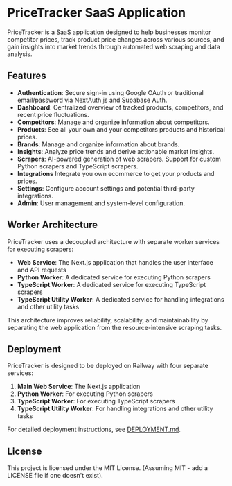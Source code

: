 # PriceTracker SaaS Application

PriceTracker is a SaaS application designed to help businesses monitor competitor prices, track product price changes across various sources, and gain insights into market trends through automated web scraping and data analysis.

## Features

-   **Authentication**: Secure sign-in using Google OAuth or traditional email/password via NextAuth.js and Supabase Auth.
-   **Dashboard**: Centralized overview of tracked products, competitors, and recent price fluctuations.
-   **Competitors**: Manage and organize information about competitors.
-   **Products**: See all your own and your competitors products and historical prices.
-   **Brands**: Manage and organize information about brands.
-   **Insights**: Analyze price trends and derive actionable market insights.
-   **Scrapers**: AI-powered generation of web scrapers. Support for custom Python scrapers and TypeScript scrapers.
-   **Integrations** Integrate you own ecommerce to get your products and prices.
-   **Settings**: Configure account settings and potential third-party integrations.
-   **Admin**: User management and system-level configuration.

## Worker Architecture

PriceTracker uses a decoupled architecture with separate worker services for executing scrapers:

- **Web Service**: The Next.js application that handles the user interface and API requests
- **Python Worker**: A dedicated service for executing Python scrapers
- **TypeScript Worker**: A dedicated service for executing TypeScript scrapers
- **TypeScript Utility Worker**: A dedicated service for handling integrations and other utility tasks

This architecture improves reliability, scalability, and maintainability by separating the web application from the resource-intensive scraping tasks.


## Deployment

PriceTracker is designed to be deployed on Railway with four separate services:

1. **Main Web Service**: The Next.js application
2. **Python Worker**: For executing Python scrapers
3. **TypeScript Worker**: For executing TypeScript scrapers
4. **TypeScript Utility Worker**: For handling integrations and other utility tasks

For detailed deployment instructions, see [DEPLOYMENT.md](./docs/deployment/DEPLOYMENT.md).

## License

This project is licensed under the MIT License. (Assuming MIT - add a LICENSE file if one doesn't exist).
